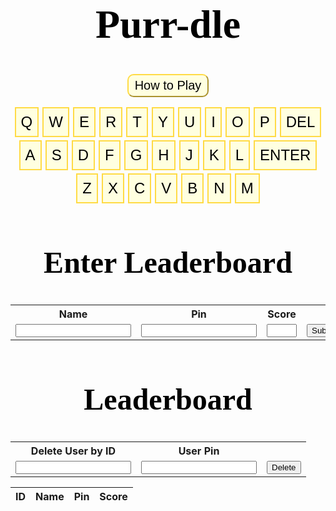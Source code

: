<html lang="en"><head>
  <meta charset="utf-8">
  <meta http-equiv="X-UA-Compatible" content="IE=edge">
  <meta name="viewport" content="width=device-width, initial-scale=1">

<script>
function wrap_img(fn) {

    if (document.attachEvent ? document.readyState === "complete" : document.readyState !== "loading") {
        var elements = document.querySelectorAll(".post img");
        Array.prototype.forEach.call(elements, function(el, i) {
            if (el.getAttribute("title") && (el.className != "emoji")) {
                const caption = document.createElement('figcaption');
                var node = document.createTextNode(el.getAttribute("title"));
                caption.appendChild(node);
                const wrapper = document.createElement('figure');
                wrapper.className = 'image';
                el.parentNode.insertBefore(wrapper, el);
                el.parentNode.removeChild(el);
                wrapper.appendChild(el);
                wrapper.appendChild(caption);
            }
        });
		gameboard()
    } else { document.addEventListener('DOMContentLoaded', fn); }
}
window.onload = wrap_img;  

document.addEventListener("DOMContentLoaded", function(){
    // add link icon to anchor tags
    var elem = document.querySelectorAll(".anchor-link")
    elem.forEach(e => (e.innerHTML = '<i class="fas fa-link fa-xs"></i>'));
    });
</script>
</head>
<body><header class="site-header">

<body>
<script>
src="https://code.jquery.com/jquery-3.6.0.min.js"
integrity="sha256-/xUj+3OJU5yExlq6GSYGSHk7tPXikynS7ogEvDej/m4="
crossorigin="anonymous"
src="https://cdnjs.cloudflare.com/ajax/libs/toastr.js/latest/toastr.min.js"
</script>

<div class = "flex-all">
  <div class="flex-left">
    <div>
      <div id="game-board">
    </div>
  </div>

  <div class="flex-right">
    <div>
      <h1>Purr-dle</h1>
      <div class="howto-container">
      <button type="submit" class="howto-button" onclick="openPopup1()">How to Play</button>
      <div class="howto-popup" id="howto-popup">
              <h2>How to Play</h2>
              <p>Guess the word in 6 tries.</p>
              <p>Each guess must be a valid 5-letter word.</p>
              <p>The color of the squares will change to show how close your guess was to the word.</p>
              <p>Green - Letter is in the word and in the correct spot.</p>
              <p>Yellow - Letter is in the word but in the wrong spot.</p>
              <p>Grey - Letter is not in the word in any spot.</p>
              <button type="button" onclick="closePopup1()">Close</button>
              </div>
      </div>
      <div id="keyboard">
        <div class="row1">
            <button class="keyboard-button">q</button>
            <button class="keyboard-button">w</button>
            <button class="keyboard-button">e</button>
            <button class="keyboard-button">r</button>
            <button class="keyboard-button">t</button>
            <button class="keyboard-button">y</button>
            <button class="keyboard-button">u</button>
            <button class="keyboard-button">i</button>
            <button class="keyboard-button">o</button>
            <button class="keyboard-button">p</button>
            <button class="keyboard-button">Del</button>
        </div>
          <div class="row2">
            <button class="keyboard-button">a</button>
            <button class="keyboard-button">s</button>
            <button class="keyboard-button">d</button>
            <button class="keyboard-button">f</button>
            <button class="keyboard-button">g</button>
            <button class="keyboard-button">h</button>
            <button class="keyboard-button">j</button>
            <button class="keyboard-button">k</button>
            <button class="keyboard-button">l</button>
            <button class="keyboard-button">Enter</button>
        </div>
      <div class="row3">
            <button class="keyboard-button">z</button>
            <button class="keyboard-button">x</button>
            <button class="keyboard-button">c</button>
            <button class="keyboard-button">v</button>
            <button class="keyboard-button">b</button>
            <button class="keyboard-button">n</button>
            <button class="keyboard-button">m</button>
      </div>
    </div>
  </div>
</div>


<script>
let popup1 = document.getElementById("howto-popup")
function openPopup1(){
    popup1.classList.add("open-popup");
}
function closePopup1(){
    popup1.classList.remove("open-popup");
}
</script>
    

<style>
 {background-color: #f1f0e2;}
/*
    .flex-all {
        display: flex;
        justify-content: center;
    }
    .flex-left {
        display: flex;
        padding: 0 30px 30px;
    }
    .flex-right {
        display: flex;
        padding: 0 30px 30px;
    }
*/

    h1 {
      /* Title Design */
        text-align: center;
        font-family: Serif;
        color: #000000;
        font-size: 4rem;
    }
    h2 {
      /* Title Design */
        text-align: center;
        font-family: Serif;
        color: #000000;
        font-size: 3rem;
    }
    .howto-container{
        width: 100%
        background: #3c5077;
        display: flex;
        align-items: center;
        justify-content: center;
    }
    /* How To button design: */
    .howto-button{    
      background: #ffffe0;
      border: 3;
      border-color: #FFDB45; 
      outline: none;
      cursor: pointer;
      font-size: 20px;
      font-weight: 500;
      border-radius: 10px;
      padding: 5 10px 5px;
    }
    .howto-popup{
      width: 400px;
      background: #F8E69A;
      border-radius: 20px;
      position: absolute;
      top: 0;
      left: 50%;
      transform: translate(-50%,-50%) scale(0.1);
      text-align: center;
      font-size: 1.2rem;
      font-weight: 400;
      padding: 0 30px 30px;
      visibility: hidden;
      transition: transform 0.3s, top 0.3s;
    }
    .open-popup{
      visibility: visible;
      top: 50%;
      transform: translate(-50%,-120%) scale(1);
    }
    .howto-popup h2{
        font-weight: 30px
        margin: 30px 10 10px
    }
    .howto-popup button{
        width: 10%
        margin-top: 2px;
        font-size: 18px;
        border-radius: 4px;
        cursor: pointer;
        background-color:#ffad51

    }
    .howto-popup button:hover{
      background-color:#ff941c;
      transition: 0.1s;
    }
    /* Keyboard button display: */
       #keyboard {
        margin: 1rem 0;
        display: flex;
        flex-direction: column;
        align-items: center;
      }
      #keyboard div {
        display: flex;
      }
      .row2 {
        margin: 0.3rem 0;
      }
    /* Keyboard button design: */
      .keyboard-button {
        font-size: 1.5rem;
        font-weight: 400;
        padding: 0.5rem;
        margin: 0 3px;
        cursor: pointer;
        text-transform: uppercase;
        color: #000000;
        background-color: #ffffe0;
        border: 2px solid #FFDB45;
      }
    /* Mouse hover over button color change: */
    .howto-button:hover, .keyboard-button:hover {
      background-color: #ffee87;
      transition: 0.1s;
    }
    .container {
      width: 100%;
      height: 100vh;
      background: #3c5077
      display: flex;
      align-items: center;
      justify-content: center;
      flex-direction: column;
      align-items: center;
    }
    .game-board {
      display: flex;
      align-items: center;
      flex-direction: column;
    }
    .letter-box {
      border: 2px solid gray;
      border-radius: 3px;
      margin: 2px;
      font-size: 2.5rem;
      font-weight: 700;
      height: 3rem;
      width: 3rem;
      display: flex;
      justify-content: center;
      align-items: center;
      text-transform: uppercase;
    }
    .filled-box {
      border: 2px solid black;
    }
    .letter-row {
      display: flex;
    } 
</style>

<script>  

// main program
    var WORDS = [ "aback",   "abase",   "abate",   "abbey",   "abbot",   "abhor",   "abide",   "abled",   "abode",   "abort",   "about",   "above",   "abuse",   "abyss",   "acorn",   "acrid",   "actor",   "acute",   "adage",   "adapt",   "adept",   "admin",   "admit",   "adobe",   "adopt",   "adore",   "adorn",   "adult",   "affix",   "afire",   "afoot",   "afoul",   "after",   "again",   "agape",   "agate",   "agent",   "agile",   "aging",   "aglow",   "agony",   "agree",   "ahead",   "aider",   "aisle",   "alarm",   "album",   "alert",   "algae",   "alibi",   "alien",   "align",   "alike",   "alive",   "allay",   "alley",   "allot",   "allow",   "alloy",   "aloft",   "alone",   "along",   "aloof",   "aloud",   "alpha",   "altar",   "alter",   "amass",   "amaze",   "amber",   "amble",   "amend",   "amiss",   "amity",   "among",   "ample",   "amply",   "amuse",   "angel",   "anger",   "angle",   "angry",   "angst",   "anime",   "ankle",   "annex",   "annoy",   "annul",   "anode",   "antic",   "anvil",   "aorta",   "apart",   "aphid",   "aping",   "apnea",   "apple",   "apply",   "apron",   "aptly",   "arbor",   "ardor",   "arena",   "argue",   "arise",   "armor",   "aroma",   "arose",   "array",   "arrow",   "arson",   "artsy",   "ascot",   "ashen",   "aside",   "askew",   "assay",   "asset",   "atoll",   "atone",   "attic",   "audio",   "audit",   "augur",   "aunty",   "avail",   "avert",   "avian",   "avoid",   "await",   "awake",   "award",   "aware",   "awash",   "awful",   "awoke",   "axial",   "axiom",   "axion",   "azure",   "bacon",   "badge",   "badly",   "bagel",   "baggy",   "baker",   "baler",   "balmy",   "banal",   "banjo",   "barge",   "baron",   "basal",   "basic",   "basil",   "basin",   "basis",   "baste",   "batch",   "bathe",   "baton",   "batty",   "bawdy",   "bayou",   "beach",   "beady",   "beard",   "beast",   "beech",   "beefy",   "befit",   "began",   "begat",   "beget",   "begin",   "begun",   "being",   "belch",   "belie",   "belle",   "belly",   "below",   "bench",   "beret",   "berry",   "berth",   "beset",   "betel",   "bevel",   "bezel",   "bible",   "bicep",   "biddy",   "bigot",   "bilge",   "billy",   "binge",   "bingo",   "biome",   "birch",   "birth",   "bison",   "bitty",   "black",   "blade",   "blame",   "bland",   "blank",   "blare",   "blast",   "blaze",   "bleak",   "bleat",   "bleed",   "bleep",   "blend",   "bless",   "blimp",   "blind",   "blink",   "bliss",   "blitz",   "bloat",   "block",   "bloke",   "blond",   "blood",   "bloom",   "blown",   "bluer",   "bluff",   "blunt",   "blurb",   "blurt",   "blush",   "board",   "boast",   "bobby",   "boney",   "bongo",   "bonus",   "booby",   "boost",   "booth",   "booty",   "booze",   "boozy",   "borax",   "borne",   "bosom",   "bossy",   "botch",   "bough",   "boule",   "bound",   "bowel",   "boxer",   "brace",   "braid",   "brain",   "brake",   "brand",   "brash",   "brass",   "brave",   "bravo",   "brawl",   "brawn",   "bread",   "break",   "breed",   "briar",   "bribe",   "brick",   "bride",   "brief",   "brine",   "bring",   "brink",   "briny",   "brisk",   "broad",   "broil",   "broke",   "brood",   "brook",   "broom",   "broth",   "brown",   "brunt",   "brush",   "brute",   "buddy",   "budge",   "buggy",   "bugle",   "build",   "built",   "bulge",   "bulky",   "bully",   "bunch",   "bunny",   "burly",   "burnt",   "burst",   "bused",   "bushy",   "butch",   "butte",   "buxom",   "buyer",   "bylaw",   "cabal",   "cabby",   "cabin",   "cable",   "cacao",   "cache",   "cacti",   "caddy",   "cadet",   "cagey",   "cairn",   "camel",   "cameo",   "canal",   "candy",   "canny",   "canoe",   "canon",   "caper",   "caput",   "carat",   "cargo",   "carol",   "carry",   "carve",   "caste",   "catch",   "cater",   "catty",   "caulk",   "cause",   "cavil",   "cease",   "cedar",   "cello",   "chafe",   "chaff",   "chain",   "chair",   "chalk",   "champ",   "chant",   "chaos",   "chard",   "charm",   "chart",   "chase",   "chasm",   "cheap",   "cheat",   "check",   "cheek",   "cheer",   "chess",   "chest",   "chick",   "chide",   "chief",   "child",   "chili",   "chill",   "chime",   "china",   "chirp",   "chock",   "choir",   "choke",   "chord",   "chore",   "chose",   "chuck",   "chump",   "chunk",   "churn",   "chute",   "cider",   "cigar",   "cinch",   "circa",   "civic",   "civil",   "clack",   "claim",   "clamp",   "clang",   "clank",   "clash",   "clasp",   "class",   "clean",   "clear",   "cleat",   "cleft",   "clerk",   "click",   "cliff",   "climb",   "cling",   "clink",   "cloak",   "clock",   "clone",   "close",   "cloth",   "cloud",   "clout",   "clove",   "clown",   "cluck",   "clued",   "clump",   "clung",   "coach",   "coast",   "cobra",   "cocoa",   "colon",   "color",   "comet",   "comfy",   "comic",   "comma",   "conch",   "condo",   "conic",   "copse",   "coral",   "corer",   "corny",   "couch",   "cough",   "could",   "count",   "coupe",   "court",   "coven",   "cover",   "covet",   "covey",   "cower",   "coyly",   "crack",   "craft",   "cramp",   "crane",   "crank",   "crash",   "crass",   "crate",   "crave",   "crawl",   "craze",   "crazy",   "creak",   "cream",   "credo",   "creed",   "creek",   "creep",   "creme",   "crepe",   "crept",   "cress",   "crest",   "crick",   "cried",   "crier",   "crime",   "crimp",   "crisp",   "croak",   "crock",   "crone",   "crony",   "crook",   "cross",   "croup",   "crowd",   "crown",   "crude",   "cruel",   "crumb",   "crump",   "crush",   "crust",   "crypt",   "cubic",   "cumin",   "curio",   "curly",   "curry",   "curse",   "curve",   "curvy",   "cutie",   "cyber",   "cycle",   "cynic",   "daddy",   "daily",   "dairy",   "daisy",   "dally",   "dance",   "dandy",   "datum",   "daunt",   "dealt",   "death",   "debar",   "debit",   "debug",   "debut",   "decal",   "decay",   "decor",   "decoy",   "decry",   "defer",   "deign",   "deity",   "delay",   "delta",   "delve",   "demon",   "demur",   "denim",   "dense",   "depot",   "depth",   "derby",   "deter",   "detox",   "deuce",   "devil",   "diary",   "dicey",   "digit",   "dilly",   "dimly",   "diner",   "dingo",   "dingy",   "diode",   "dirge",   "dirty",   "disco",   "ditch",   "ditto",   "ditty",   "diver",   "dizzy",   "dodge",   "dodgy",   "dogma",   "doing",   "dolly",   "donor",   "donut",   "dopey",   "doubt",   "dough",   "dowdy",   "dowel",   "downy",   "dowry",   "dozen",   "draft",   "drain",   "drake",   "drama",   "drank",   "drape",   "drawl",   "drawn",   "dread",   "dream",   "dress",   "dried",   "drier",   "drift",   "drill",   "drink",   "drive",   "droit",   "droll",   "drone",   "drool",   "droop",   "dross",   "drove",   "drown",   "druid",   "drunk",   "dryer",   "dryly",   "duchy",   "dully",   "dummy",   "dumpy",   "dunce",   "dusky",   "dusty",   "dutch",   "duvet",   "dwarf",   "dwell",   "dwelt",   "dying",   "eager",   "eagle",   "early",   "earth",   "easel",   "eaten",   "eater",   "ebony",   "eclat",   "edict",   "edify",   "eerie",   "egret",   "eight",   "eject",   "eking",   "elate",   "elbow",   "elder",   "elect",   "elegy",   "elfin",   "elide",   "elite",   "elope",   "elude",   "email",   "embed",   "ember",   "emcee",   "empty",   "enact",   "endow",   "enema",   "enemy",   "enjoy",   "ennui",   "ensue",   "enter",   "entry",   "envoy",   "epoch",   "epoxy",   "equal",   "equip",   "erase",   "erect",   "erode",   "error",   "erupt",   "essay",   "ester",   "ether",   "ethic",   "ethos",   "etude",   "evade",   "event",   "every",   "evict",   "evoke",   "exact",   "exalt",   "excel",   "exert",   "exile",   "exist",   "expel",   "extol",   "extra",   "exult",   "eying",   "fable",   "facet",   "faint",   "fairy",   "faith",   "false",   "fancy",   "fanny",   "farce",   "fatal",   "fatty",   "fault",   "fauna",   "favor",   "feast",   "fecal",   "feign",   "fella",   "felon",   "femme",   "femur",   "fence",   "feral",   "ferry",   "fetal",   "fetch",   "fetid",   "fetus",   "fever",   "fewer",   "fiber",   "ficus",   "field",   "fiend",   "fiery",   "fifth",   "fifty",   "fight",   "filer",   "filet",   "filly",   "filmy",   "filth",   "final",   "finch",   "finer",   "first",   "fishy",   "fixer",   "fizzy",   "fjord",   "flack",   "flail",   "flair",   "flake",   "flaky",   "flame",   "flank",   "flare",   "flash",   "flask",   "fleck",   "fleet",   "flesh",   "flick",   "flier",   "fling",   "flint",   "flirt",   "float",   "flock",   "flood",   "floor",   "flora",   "floss",   "flour",   "flout",   "flown",   "fluff",   "fluid",   "fluke",   "flume",   "flung",   "flunk",   "flush",   "flute",   "flyer",   "foamy",   "focal",   "focus",   "foggy",   "foist",   "folio",   "folly",   "foray",   "force",   "forge",   "forgo",   "forte",   "forth",   "forty",   "forum",   "found",   "foyer",   "frail",   "frame",   "frank",   "fraud",   "freak",   "freed",   "freer",   "fresh",   "friar",   "fried",   "frill",   "frisk",   "fritz",   "frock",   "frond",   "front",   "frost",   "froth",   "frown",   "froze",   "fruit",   "fudge",   "fugue",   "fully",   "fungi",   "funky",   "funny",   "furor",   "furry",   "fussy",   "fuzzy",   "gaffe",   "gaily",   "gamer",   "gamma",   "gamut",   "gassy",   "gaudy",   "gauge",   "gaunt",   "gauze",   "gavel",   "gawky",   "gayer",   "gayly",   "gazer",   "gecko",   "geeky",   "geese",   "genie",   "genre",   "ghost",   "ghoul",   "giant",   "giddy",   "gipsy",   "girly",   "girth",   "given",   "giver",   "glade",   "gland",   "glare",   "glass",   "glaze",   "gleam",   "glean",   "glide",   "glint",   "gloat",   "globe",   "gloom",   "glory",   "gloss",   "glove",   "glyph",   "gnash",   "gnome",   "godly",   "going",   "golem",   "golly",   "gonad",   "goner",   "goody",   "gooey",   "goofy",   "goose",   "gorge",   "gouge",   "gourd",   "grace",   "grade",   "graft",   "grail",   "grain",   "grand",   "grant",   "grape",   "graph",   "grasp",   "grass",   "grate",   "grave",   "gravy",   "graze",   "great",   "greed",   "green",   "greet",   "grief",   "grill",   "grime",   "grimy",   "grind",   "gripe",   "groan",   "groin",   "groom",   "grope",   "gross",   "group",   "grout",   "grove",   "growl",   "grown",   "gruel",   "gruff",   "grunt",   "guard",   "guava",   "guess",   "guest",   "guide",   "guild",   "guile",   "guilt",   "guise",   "gulch",   "gully",   "gumbo",   "gummy",   "guppy",   "gusto",   "gusty",   "gypsy",   "habit",   "hairy",   "halve",   "handy",   "happy",   "hardy",   "harem",   "harpy",   "harry",   "harsh",   "haste",   "hasty",   "hatch",   "hater",   "haunt",   "haute",   "haven",   "havoc",   "hazel",   "heady",   "heard",   "heart",   "heath",   "heave",   "heavy",   "hedge",   "hefty",   "heist",   "helix",   "hello",   "hence",   "heron",   "hilly",   "hinge",   "hippo",   "hippy",   "hitch",   "hoard",   "hobby",   "hoist",   "holly",   "homer",   "honey",   "honor",   "horde",   "horny",   "horse",   "hotel",   "hotly",   "hound",   "house",   "hovel",   "hover",   "howdy",   "human",   "humid",   "humor",   "humph",   "humus",   "hunch",   "hunky",   "hurry",   "husky",   "hussy",   "hutch",   "hydro",   "hyena",   "hymen",   "hyper",   "icily",   "icing",   "ideal",   "idiom",   "idiot",   "idler",   "idyll",   "igloo",   "iliac",   "image",   "imbue",   "impel",   "imply",   "inane",   "inbox",   "incur",   "index",   "inept",   "inert",   "infer",   "ingot",   "inlay",   "inlet",   "inner",   "input",   "inter",   "intro",   "ionic",   "irate",   "irony",   "islet",   "issue",   "itchy",   "ivory",   "jaunt",   "jazzy",   "jelly",   "jerky",   "jetty",   "jewel",   "jiffy",   "joint",   "joist",   "joker",   "jolly",   "joust",   "judge",   "juice",   "juicy",   "jumbo",   "jumpy",   "junta",   "junto",   "juror",   "kappa",   "karma",   "kayak",   "kebab",   "khaki",   "kinky",   "kiosk",   "kitty",   "knack",   "knave",   "knead",   "kneed",   "kneel",   "knelt",   "knife",   "knock",   "knoll",   "known",   "koala",   "krill",   "label",   "labor",   "laden",   "ladle",   "lager",   "lance",   "lanky",   "lapel",   "lapse",   "large",   "larva",   "lasso",   "latch",   "later",   "lathe",   "latte",   "laugh",   "layer",   "leach",   "leafy",   "leaky",   "leant",   "leapt",   "learn",   "lease",   "leash",   "least",   "leave",   "ledge",   "leech",   "leery",   "lefty",   "legal",   "leggy",   "lemon",   "lemur",   "leper",   "level",   "lever",   "libel",   "liege",   "light",   "liken",   "lilac",   "limbo",   "limit",   "linen",   "liner",   "lingo",   "lipid",   "lithe",   "liver",   "livid",   "llama",   "loamy",   "loath",   "lobby",   "local",   "locus",   "lodge",   "lofty",   "logic",   "login",   "loopy",   "loose",   "lorry",   "loser",   "louse",   "lousy",   "lover",   "lower",   "lowly",   "loyal",   "lucid",   "lucky",   "lumen",   "lumpy",   "lunar",   "lunch",   "lunge",   "lupus",   "lurch",   "lurid",   "lusty",   "lying",   "lymph",   "lyric",   "macaw",   "macho",   "macro",   "madam",   "madly",   "mafia",   "magic",   "magma",   "maize",   "major",   "maker",   "mambo",   "mamma",   "mammy",   "manga",   "mange",   "mango",   "mangy",   "mania",   "manic",   "manly",   "manor",   "maple",   "march",   "marry",   "marsh",   "mason",   "masse",   "match",   "matey",   "mauve",   "maxim",   "maybe",   "mayor",   "mealy",   "meant",   "meaty",   "mecca",   "medal",   "media",   "medic",   "melee",   "melon",   "mercy",   "merge",   "merit",   "merry",   "metal",   "meter",   "metro",   "micro",   "midge",   "midst",   "might",   "milky",   "mimic",   "mince",   "miner",   "minim",   "minor",   "minty",   "minus",   "mirth",   "miser",   "missy",   "mocha",   "modal",   "model",   "modem",   "mogul",   "moist",   "molar",   "moldy",   "money",   "month",   "moody",   "moose",   "moral",   "moron",   "morph",   "mossy",   "motel",   "motif",   "motor",   "motto",   "moult",   "mound",   "mount",   "mourn",   "mouse",   "mouth",   "mover",   "movie",   "mower",   "mucky",   "mucus",   "muddy",   "mulch",   "mummy",   "munch",   "mural",   "murky",   "mushy",   "music",   "musky",   "musty",   "myrrh",   "nadir",   "naive",   "nanny",   "nasal",   "nasty",   "natal",   "naval",   "navel",   "needy",   "neigh",   "nerdy",   "nerve",   "never",   "newer",   "newly",   "nicer",   "niche",   "niece",   "night",   "ninja",   "ninny",   "ninth",   "noble",   "nobly",   "noise",   "noisy",   "nomad",   "noose",   "north",   "nosey",   "notch",   "novel",   "nudge",   "nurse",   "nutty",   "nylon",   "nymph",   "oaken",   "obese",   "occur",   "ocean",   "octal",   "octet",   "odder",   "oddly",   "offal",   "offer",   "often",   "olden",   "older",   "olive",   "ombre",   "omega",   "onion",   "onset",   "opera",   "opine",   "opium",   "optic",   "orbit",   "order",   "organ",   "other",   "otter",   "ought",   "ounce",   "outdo",   "outer",   "outgo",   "ovary",   "ovate",   "overt",   "ovine",   "ovoid",   "owing",   "owner",   "oxide",   "ozone",   "paddy",   "pagan",   "paint",   "paler",   "palsy",   "panel",   "panic",   "pansy",   "papal",   "paper",   "parer",   "parka",   "parry",   "parse",   "party",   "pasta",   "paste",   "pasty",   "patch",   "patio",   "patsy",   "patty",   "pause",   "payee",   "payer",   "peace",   "peach",   "pearl",   "pecan",   "pedal",   "penal",   "pence",   "penne",   "penny",   "perch",   "peril",   "perky",   "pesky",   "pesto",   "petal",   "petty",   "phase",   "phone",   "phony",   "photo",   "piano",   "picky",   "piece",   "piety",   "piggy",   "pilot",   "pinch",   "piney",   "pinky",   "pinto",   "piper",   "pique",   "pitch",   "pithy",   "pivot",   "pixel",   "pixie",   "pizza",   "place",   "plaid",   "plain",   "plait",   "plane",   "plank",   "plant",   "plate",   "plaza",   "plead",   "pleat",   "plied",   "plier",   "pluck",   "plumb",   "plume",   "plump",   "plunk",   "plush",   "poesy",   "point",   "poise",   "poker",   "polar",   "polka",   "polyp",   "pooch",   "poppy",   "porch",   "poser",   "posit",   "posse",   "pouch",   "pound",   "pouty",   "power",   "prank",   "prawn",   "preen",   "press",   "price",   "prick",   "pride",   "pried",   "prime",   "primo",   "print",   "prior",   "prism",   "privy",   "prize",   "probe",   "prone",   "prong",   "proof",   "prose",   "proud",   "prove",   "prowl",   "proxy",   "prude",   "prune",   "psalm",   "pubic",   "pudgy",   "puffy",   "pulpy",   "pulse",   "punch",   "pupil",   "puppy",   "puree",   "purer",   "purge",   "purse",   "pushy",   "putty",   "pygmy",   "quack",   "quail",   "quake",   "qualm",   "quark",   "quart",   "quash",   "quasi",   "queen",   "queer",   "quell",   "query",   "quest",   "queue",   "quick",   "quiet",   "quill",   "quilt",   "quirk",   "quite",   "quota",   "quote",   "quoth",   "rabbi",   "rabid",   "racer",   "radar",   "radii",   "radio",   "rainy",   "raise",   "rajah",   "rally",   "ralph",   "ramen",   "ranch",   "randy",   "range",   "rapid",   "rarer",   "raspy",   "ratio",   "ratty",   "raven",   "rayon",   "razor",   "reach",   "react",   "ready",   "realm",   "rearm",   "rebar",   "rebel",   "rebus",   "rebut",   "recap",   "recur",   "recut",   "reedy",   "refer",   "refit",   "regal",   "rehab",   "reign",   "relax",   "relay",   "relic",   "remit",   "renal",   "renew",   "repay",   "repel",   "reply",   "rerun",   "reset",   "resin",   "retch",   "retro",   "retry",   "reuse",   "revel",   "revue",   "rhino",   "rhyme",   "rider",   "ridge",   "rifle",   "right",   "rigid",   "rigor",   "rinse",   "ripen",   "riper",   "risen",   "riser",   "risky",   "rival",   "river",   "rivet",   "roach",   "roast",   "robin",   "robot",   "rocky",   "rodeo",   "roger",   "rogue",   "roomy",   "roost",   "rotor",   "rouge",   "rough",   "round",   "rouse",   "route",   "rover",   "rowdy",   "rower",   "royal",   "ruddy",   "ruder",   "rugby",   "ruler",   "rumba",   "rumor",   "rupee",   "rural",   "rusty",   "sadly",   "safer",   "saint",   "salad",   "sally",   "salon",   "salsa",   "salty",   "salve",   "salvo",   "sandy",   "saner",   "sappy",   "sassy",   "satin",   "satyr",   "sauce",   "saucy",   "sauna",   "saute",   "savor",   "savoy",   "savvy",   "scald",   "scale",   "scalp",   "scaly",   "scamp",   "scant",   "scare",   "scarf",   "scary",   "scene",   "scent",   "scion",   "scoff",   "scold",   "scone",   "scoop",   "scope",   "score",   "scorn",   "scour",   "scout",   "scowl",   "scram",   "scrap",   "scree",   "screw",   "scrub",   "scrum",   "scuba",   "sedan",   "seedy",   "segue",   "seize",   "semen",   "sense",   "sepia",   "serif",   "serum",   "serve",   "setup",   "seven",   "sever",   "sewer",   "shack",   "shade",   "shady",   "shaft",   "shake",   "shaky",   "shale",   "shall",   "shalt",   "shame",   "shank",   "shape",   "shard",   "share",   "shark",   "sharp",   "shave",   "shawl",   "shear",   "sheen",   "sheep",   "sheer",   "sheet",   "sheik",   "shelf",   "shell",   "shied",   "shift",   "shine",   "shiny",   "shire",   "shirk",   "shirt",   "shoal",   "shock",   "shone",   "shook",   "shoot",   "shore",   "shorn",   "short",   "shout",   "shove",   "shown",   "showy",   "shrew",   "shrub",   "shrug",   "shuck",   "shunt",   "shush",   "shyly",   "siege",   "sieve",   "sight",   "sigma",   "silky",   "silly",   "since",   "sinew",   "singe",   "siren",   "sissy",   "sixth",   "sixty",   "skate",   "skier",   "skiff",   "skill",   "skimp",   "skirt",   "skulk",   "skull",   "skunk",   "slack",   "slain",   "slang",   "slant",   "slash",   "slate",   "sleek",   "sleep",   "sleet",   "slept",   "slice",   "slick",   "slide",   "slime",   "slimy",   "sling",   "slink",   "sloop",   "slope",   "slosh",   "sloth",   "slump",   "slung",   "slunk",   "slurp",   "slush",   "slyly",   "smack",   "small",   "smart",   "smash",   "smear",   "smell",   "smelt",   "smile",   "smirk",   "smite",   "smith",   "smock",   "smoke",   "smoky",   "smote",   "snack",   "snail",   "snake",   "snaky",   "snare",   "snarl",   "sneak",   "sneer",   "snide",   "sniff",   "snipe",   "snoop",   "snore",   "snort",   "snout",   "snowy",   "snuck",   "snuff",   "soapy",   "sober",   "soggy",   "solar",   "solid",   "solve",   "sonar",   "sonic",   "sooth",   "sooty",   "sorry",   "sound",   "south",   "sower",   "space",   "spade",   "spank",   "spare",   "spark",   "spasm",   "spawn",   "speak",   "spear",   "speck",   "speed",   "spell",   "spelt",   "spend",   "spent",   "sperm",   "spice",   "spicy",   "spied",   "spiel",   "spike",   "spiky",   "spill",   "spilt",   "spine",   "spiny",   "spire",   "spite",   "splat",   "split",   "spoil",   "spoke",   "spoof",   "spook",   "spool",   "spoon",   "spore",   "sport",   "spout",   "spray",   "spree",   "sprig",   "spunk",   "spurn",   "spurt",   "squad",   "squat",   "squib",   "stack",   "staff",   "stage",   "staid",   "stain",   "stair",   "stake",   "stale",   "stalk",   "stall",   "stamp",   "stand",   "stank",   "stare",   "stark",   "start",   "stash",   "state",   "stave",   "stead",   "steak",   "steal",   "steam",   "steed",   "steel",   "steep",   "steer",   "stein",   "stern",   "stick",   "stiff",   "still",   "stilt",   "sting",   "stink",   "stint",   "stock",   "stoic",   "stoke",   "stole",   "stomp",   "stone",   "stony",   "stood",   "stool",   "stoop",   "store",   "stork",   "storm",   "story",   "stout",   "stove",   "strap",   "straw",   "stray",   "strip",   "strut",   "stuck",   "study",   "stuff",   "stump",   "stung",   "stunk",   "stunt",   "style",   "suave",   "sugar",   "suing",   "suite",   "sulky",   "sully",   "sumac",   "sunny",   "super",   "surer",   "surge",   "surly",   "sushi",   "swami",   "swamp",   "swarm",   "swash",   "swath",   "swear",   "sweat",   "sweep",   "sweet",   "swell",   "swept",   "swift",   "swill",   "swine",   "swing",   "swirl",   "swish",   "swoon",   "swoop",   "sword",   "swore",   "sworn",   "swung",   "synod",   "syrup",   "tabby",   "table",   "taboo",   "tacit",   "tacky",   "taffy",   "taint",   "taken",   "taker",   "tally",   "talon",   "tamer",   "tango",   "tangy",   "taper",   "tapir",   "tardy",   "tarot",   "taste",   "tasty",   "tatty",   "taunt",   "tawny",   "teach",   "teary",   "tease",   "teddy",   "teeth",   "tempo",   "tenet",   "tenor",   "tense",   "tenth",   "tepee",   "tepid",   "terra",   "terse",   "testy",   "thank",   "theft",   "their",   "theme",   "there",   "these",   "theta",   "thick",   "thief",   "thigh",   "thing",   "think",   "third",   "thong",   "thorn",   "those",   "three",   "threw",   "throb",   "throw",   "thrum",   "thumb",   "thump",   "thyme",   "tiara",   "tibia",   "tidal",   "tiger",   "tight",   "tilde",   "timer",   "timid",   "tipsy",   "titan",   "tithe",   "title",   "toast",   "today",   "toddy",   "token",   "tonal",   "tonga",   "tonic",   "tooth",   "topaz",   "topic",   "torch",   "torso",   "torus",   "total",   "totem",   "touch",   "tough",   "towel",   "tower",   "toxic",   "toxin",   "trace",   "track",   "tract",   "trade",   "trail",   "train",   "trait",   "tramp",   "trash",   "trawl",   "tread",   "treat",   "trend",   "triad",   "trial",   "tribe",   "trice",   "trick",   "tried",   "tripe",   "trite",   "troll",   "troop",   "trope",   "trout",   "trove",   "truce",   "truck",   "truer",   "truly",   "trump",   "trunk",   "truss",   "trust",   "truth",   "tryst",   "tubal",   "tuber",   "tulip",   "tulle",   "tumor",   "tunic",   "turbo",   "tutor",   "twang",   "tweak",   "tweed",   "tweet",   "twice",   "twine",   "twirl",   "twist",   "twixt",   "tying",   "udder",   "ulcer",   "ultra",   "umbra",   "uncle",   "uncut",   "under",   "undid",   "undue",   "unfed",   "unfit",   "unify",   "union",   "unite",   "unity",   "unlit",   "unmet",   "unset",   "untie",   "until",   "unwed",   "unzip",   "upper",   "upset",   "urban",   "urine",   "usage",   "usher",   "using",   "usual",   "usurp",   "utile",   "utter",   "vague",   "valet",   "valid",   "valor",   "value",   "valve",   "vapid",   "vapor",   "vault",   "vaunt",   "vegan",   "venom",   "venue",   "verge",   "verse",   "verso",   "verve",   "vicar",   "video",   "vigil",   "vigor",   "villa",   "vinyl",   "viola",   "viper",   "viral",   "virus",   "visit",   "visor",   "vista",   "vital",   "vivid",   "vixen",   "vocal",   "vodka",   "vogue",   "voice",   "voila",   "vomit",   "voter",   "vouch",   "vowel",   "vying",   "wacky",   "wafer",   "wager",   "wagon",   "waist",   "waive",   "waltz",   "warty",   "waste",   "watch",   "water",   "waver",   "waxen",   "weary",   "weave",   "wedge",   "weedy",   "weigh",   "weird",   "welch",   "welsh",   "whack",   "whale",   "wharf",   "wheat",   "wheel",   "whelp",   "where",   "which",   "whiff",   "while",   "whine",   "whiny",   "whirl",   "whisk",   "white",   "whole",   "whoop",   "whose",   "widen",   "wider",   "widow",   "width",   "wield",   "wight",   "willy",   "wimpy",   "wince",   "winch",   "windy",   "wiser",   "wispy",   "witch",   "witty",   "woken",   "woman",   "women",   "woody",   "wooer",   "wooly",   "woozy",   "wordy",   "world",   "worry",   "worse",   "worst",   "worth",   "would",   "wound",   "woven",   "wrack",   "wrath",   "wreak",   "wreck",   "wrest",   "wring",   "wrist",   "write",   "wrong",   "wrote",   "wrung",   "wryly",   "yacht",   "yearn",   "yeast",   "yield",   "young",   "youth",   "zebra",   "zesty",   "zonal" ]
    const numguess = 6;
    let guessesRemaining = numguess;
    let currentGuess = [];
    let nextLetter = 0;
    let rightGuessString = WORDS[Math.floor(Math.random() * WORDS.length)]
    console.log(rightGuessString)
    // alert(rightGuessString)

    function gameboard() {
        let board = document.getElementById("game-board");
        for (let i = 0; i < numguess; i++) {
            let row = document.createElement("div")
            row.className = "letter-row"
            for (let j = 0; j < 5; j++) {
                let box = document.createElement("div")
                box.className = "letter-box"
                row.appendChild(box)
            }
            board.appendChild(row)
        }
    }
    /*
    document.addEventListener("keyup", (e) => {    
        if (guessesRemaining === 0) {
            return
        }
        let pressedKey = String(e.key)
        if (pressedKey === "Backspace" && nextLetter !== 0) {
            deleteLetter()
            return
        }
        if (pressedKey === "Enter") {
            checkGuess()
            return
        }
        let found = pressedKey.match(/[a-z]/gi)
        if (!found || found.length > 1) {
            return
        } else {
            insertLetter(pressedKey)
        }
    })
	*/
// functions	
    function clickKey (pressedKey) {
      if (guessesRemaining === 0) {
            return
        }
        if (pressedKey === "Backspace" && nextLetter !== 0) {
            deleteLetter()
            return
        }
        if (pressedKey === "Enter") {
            checkGuess()
            return
        }
        let found = pressedKey.match(/[a-z]/gi)
        if (!found || found.length > 1) {
            return
        } else {
            insertLetter(pressedKey)
        }
    }

    function insertLetter (pressedKey) {
        if (nextLetter === 5) {
            return
        }
        pressedKey = pressedKey.toLowerCase()
        let row = document.getElementsByClassName("letter-row")[6 - guessesRemaining]
        let box = row.children[nextLetter]
        box.textContent = pressedKey
        box.classList.add("filled-box")
        currentGuess.push(pressedKey)
        nextLetter += 1
    }
    function deleteLetter () {
        let row = document.getElementsByClassName("letter-row")[6 - guessesRemaining]
        let box = row.children[nextLetter - 1]
        box.textContent = ""
        box.classList.remove("filled-box")
        currentGuess.pop()
        nextLetter -= 1
    }
    async function checkGuess () {
        let row = document.getElementsByClassName("letter-row")[6 - guessesRemaining]
        let guessString = ''
        let rightGuess = Array.from(rightGuessString)
        for (const val of currentGuess) {
            guessString += val
        }
        if (guessString.length != 5) {
            alert("Not enough letters!")
            return
        }

        /*
         if (!WORDS.includes(guessString)) {
            alert("Word not in list!")
            return
        }    
		*/
		// check if word exist by using dictionary API
		// has to use async and await to get result out
		 let url = `https://api.dictionaryapi.dev/api/v2/entries/en/${guessString}`;

		result = await fetch(url).then(res => res.json())
		//console.log(result)
		if ("title" in result)
		{
			console.log(result["title"]);
			alert("Word doesn't exist!")
			return
		}
		else{
			console.log(result[0]); // word exist
		}
		

        for (let i = 0; i < 5; i++) {
            let letterColor = ''
            let box = row.children[i]
            let letter = currentGuess[i]
            let letterPosition = rightGuess.indexOf(currentGuess[i])
            // is letter in the correct guess
            if (letterPosition === -1) {
                letterColor = 'grey'
            } else {
                // now, letter is definitely in word
                // if letter index and right guess index are the same
                // letter is in the right position 
                if (currentGuess[i] === rightGuess[i]) {
                    // shade green 
                    letterColor = 'green'
                } else {
                    // shade box yellow
                    letterColor = 'yellow'
                }
                rightGuess[letterPosition] = "#"
            } 
            let delay = 250 * i
            setTimeout(()=> {
                //shade box
                box.style.backgroundColor = letterColor
                shadeKeyBoard(letter, letterColor)
            }, delay)
        }   
        if (guessString === rightGuessString) {
            guessesRemaining -= 1;
            document.getElementById("score").value = 6-guessesRemaining;
            alert("You guessed right! Game over!")
            guessesRemaining = 0;
            return
        } else {
            guessesRemaining -= 1;
            document.getElementById("score").value = 6-guessesRemaining;
            currentGuess = [];
            nextLetter = 0;
            if (guessesRemaining === 0) {
                alert("You've run out of guesses! Game over!")
                alert(`The right word was: "${rightGuessString}"`)
            }
        }
    }
    function shadeKeyBoard(letter, color) {
        for (const elem of document.getElementsByClassName("keyboard-button")) {
            if (elem.textContent === letter) {
                let oldColor = elem.style.backgroundColor
                if (oldColor === 'green') {
                    return
                } 
                if (oldColor === 'yellow' && color !== 'green') {
                    return
                }
                elem.style.backgroundColor = color
                break
            }
        }
    }
	document.getElementById("keyboard").addEventListener("click", (e) => {
        const target = e.target
        if (!target.classList.contains("keyboard-button")) {
            return
        }
        let key = target.textContent
        if (key === "Del") {
            key = "Backspace"
        } 
        clickKey(key);
        //document.dispatchEvent(new KeyboardEvent("keyup", {'key': key}))
	});
</script> 

<!--
<form action="createUser()">
    <p><label>
        Name:
        <input type="text" name="name" id="name" required>
    </label></p>
    <p><label>
        Pin:
        <input type="password" name="pin" id="pin" required>
    </label></p><p><label>
        Score:
        <input type="number" name="score" id="score" min="1" max="6" required>
    </label></p>
    <p>
        <button>Submit</button>
    </p>
</form>
-->

<h2 style="color:black">Enter Leaderboard</h2>
<table>
    <tr>
        <th><label for="name">Name</label></th>
        <th><label for="pin">Pin</label></th>
        <th><label for="score">Score</label></th>
    </tr>
    <tr>
        <td><input type="text" name="name" id="name" required></td>
        <td><input type="password" name="pin" id="pin" required></td>
        <td><input type="number" name="score" id="score" min="1" max="6" required></td>
        <td><button onclick="createUser()">Submit</button></td>
    </tr>
</table>

<h2 style="color:black" class="widebr">Leaderboard</h2>

<table>
    <tr>
        <th><label for="delete">Delete User by ID</label></th>
        <th><label for="deletepin">User Pin</label></th>
    </tr>
    <tr>
        <td><input type="number" name="id" id="id" required></td>
        <td><input type="password" name="deletepin" id="deletepin" required></td>
        <td><button onclick="deleteUser()">Delete</button></td>
    </tr>
</table>

<table id = "myTable">
  <thead>
  <tr>
    <th>ID</th>
    <th>Name</th>
    <th>Pin</th>
    <th>Score</th>
    <!--
    <button class="btn" id="sortbtn" onclick="sortScore()">Sort by Score</button>
    -->
  </tr>
  </thead>
  <tbody id="result">
    <!-- javascript generated data -->
  </tbody>
</table>


<script>

  // prepare HTML result container for new output
  const resultContainer = document.getElementById("result");
  // prepare URL's to allow easy switch from deployment and localhost
  const url = "http://127.0.0.1:8239/api/wordles"
  //const url = "https://cgato.duckdns.org/api/wordles"
  const create_fetch = url + '/create';
  const read_fetch = url + '/';
  const delete_fetch = url + '/delete';

  // Load users on page entry
  read_users();

  // Display User Table, data is fetched from Backend Database
  function read_users() {
    // prepare fetch options
    const read_options = {
      method: 'GET', // *GET, POST, PUT, DELETE, etc.
      mode: 'cors', // no-cors, *cors, same-origin
      cache: 'default', // *default, no-cache, reload, force-cache, only-if-cached
      credentials: 'omit', // include, *same-origin, omit
      headers: {
        'Content-Type': 'application/json'
      },
    };

    // fetch the data from API
    fetch(read_fetch, read_options)
      // response is a RESTful "promise" on any successful fetch
      .then(response => {
        // check for response errors
        if (response.status !== 200) {
            const errorMsg = 'Database read error: ' + response.status;
            console.log(errorMsg);
            const tr = document.createElement("tr");
            const td = document.createElement("td");
            td.innerHTML = errorMsg;
            tr.appendChild(td);
            resultContainer.appendChild(tr); 
            return;
        }
        // valid response will have json data
        response.json().then(data => {
            console.log(data);
            for (let row in data) {
              console.log(data[row]);
              add_row(data[row]);
            }
        })
    })
    // catch fetch errors (ie ACCESS to server blocked)
    .catch(err => {
      console.error(err);
      const tr = document.createElement("tr");
      const td = document.createElement("td");
      td.innerHTML = err;
      tr.appendChild(td);
      resultContainer.appendChild(tr);
    });
  }

  function createUser(){
    const body = {
        name: document.getElementById("name").value,
        pin: document.getElementById("pin").value,
        score: document.getElementById("score").value
    };
    const requestOptions = {
        method: 'POST',
        body: JSON.stringify(body),
        headers: {
            "content-type": "application/json",
            'Authorization': 'Bearer my-token',
        },
    };
  

    // URL for Create API
    // Fetch API call to the database to create a new user
    fetch(create_fetch, requestOptions)
      .then(response => {
        // trap error response from Web API
        if (response.status !== 200) {
          alert("There was an error processing your form. Please make sure all fields are filled in correctly:")
          if (response.status == 210){
            alert("Name is missing, or is less than 1 character.")
          }
          if (response.status == 220){
            alert("Pin is missing, or is less than 2 characters.")
          }
          if (response.status == 230){
            alert("Score is missing, or is not within range (1-6, inclusive).")
          }

          /*
          const errorMsg = 'Database create error: ' + response.status;
          console.log(errorMsg);
          const tr = document.createElement("tr");
          const td = document.createElement("td");
          td.innerHTML = errorMsg;
          tr.appendChild(td);
          resultContainer.appendChild(tr);
          */
          return;
        }
        // response contains valid result
        response.json().then(data => {
            console.log(data);
            //add a table row for the new/created userid
            add_row(data);
        })
    })
  }

  function deleteUser(){
      //idToDelete = document.getElementById("id").value
      const body = {
        id: document.getElementById("id").value,
        pin: document.getElementById("deletepin").value
      };
      const requestOptions = {
          method: 'DELETE',
          body: JSON.stringify(body),
          headers: {
              "content-type": "application/json",
              'Authorization': 'Bearer my-token',
          },
      };

    fetch(delete_fetch, requestOptions)
      .then(response => {
        // trap error response from Web API
        if (response.status == 240){
            alert("ID not found, or user/pin incorrect. Please make sure all fields are filled in correctly.")
            return;
        }
        else{
            resultContainer.innerHTML = "";
            read_users();
            //delete_row(idToDelete);
            
        // response contains valid result
            response.json().then(data => {
                console.log(data);
            })
      }
    })
  }
    

  function add_row(data) {
    const tr = document.createElement("tr");
    const id = document.createElement("td");
    const name = document.createElement("td");
    const pin = document.createElement("td");
    const score = document.createElement("td");
  

    // obtain data that is specific to the API
    id.innerHTML = data.id;
    name.innerHTML = data.name; 
    pin.innerHTML = data.pin;
    score.innerHTML = data.score; 

    // add HTML to container
    tr.appendChild(id);
    tr.appendChild(name);
    tr.appendChild(pin);
    tr.appendChild(score);

    resultContainer.appendChild(tr);
  }
/*
  function delete_row(id) {
    rownum = -1; 
    // note:  it has be defined : resultContainer = document.getElementById("result");  // tbody
    var i = 0;
    for (let row of resultContainer.rows) 
    {
        //console.log(row.cells[0].innerText)
        if (row.cells[0].innerText == String(id))
        {
           rownum = i;
           break
        }
        i++
    }
    if (rownum != -1)
    {
        resultContainer.deleteRow(rownum);
    }
  }
*/
</script>

<!--
  function sortScore() {
    var scoreval = document.getElementById("score").value;
    var sortedTable = [];
    // fetch the API
    fetch(url, read_options)
        // response is a RESTful "promise" on any successful fetch
        .then(response => {
        // check for response errors
        if (response.status !== 200) {
            const errorMsg = 'Database response error: ' + response.status;
            console.log(errorMsg);
        };
        // valid response will have json data
        response.json().then(data => {
            var testcopy = [...data];
            var d_length = testcopy.length;
              for (let j = 0; j < d_length; j++) {
              let i = 0;
              testcopy.forEach(event => {
                  if (i == 0) {
                      soon_fulldate = event['date'] + " " + event['start_time'];
                      temp_soondate = new Date(soon_fulldate);
                      soonval = event;
                            
                  };
                  i = i + 1;
              });
              sorted_List.push(soonval);
              for (let i = 0; i < testcopy.length; i++) {
                if (testcopy[i] == soonval) {
                      testcopy.splice(i, 1);
                  };
              };
          };
        } 
                console.log(sortedTable);
                var finalTable = [];
                for (let k = 0; k < sortedTable.length; k++) {
                    if (sortedTable[k]['date'].substring(6, 10) == monthval.substring(0, 4)) {
                        if (sorted_List[k]['date'].substring(0, 2) == monthval.substring(5, 7)) {final_List.push(sorted_List[k])} else {};
                    } else {};
                };
                console.log(finalTable);
            });
    });
    };

  function deleteUser(){
        const body = {
          id: document.getElementById("id").value
      };
      const requestOptions = {
          method: 'DELETE',
          body: JSON.stringify(body),
          headers: {
              "content-type": "application/json",
              'Authorization': 'Bearer my-token',
          },
      };
    }
-->
